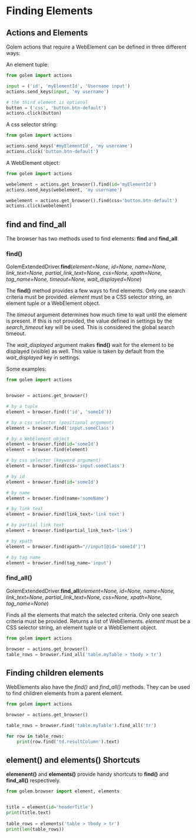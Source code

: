 Finding Elements
==================================================

## Actions and Elements

Golem actions that require a WebElement can be defined in three different ways:

An element tuple:

```python
from golem import actions

input = ('id', 'myElementId', 'Username input')
actions.send_keys(input, 'my username')

# the third element is optional
button = ('css', 'button.btn-default')
actions.click(button)
```

A css selector string:

```python
from golem import actions

actions.send_keys('#myElementId', 'my username')
actions.click('button.btn-default')
```

A WebElement object:

```python
from golem import actions

webelement = actions.get_browser().find(id='myElementId')
actions.send_keys(webelement, 'my username')

webelement = actions.get_browser().find(css='button.btn-default')
actions.click(webelement)
```


## find and find_all

The browser has two methods used to find elements: **find** and **find_all**

### find()

GolemExtendedDriver.**find**(*element=None, id=None, name=None, link_text=None, partial_link_text=None, css=None, xpath=None, tag_name=None, timeout=None, wait_displayed=None*)

The **find()** method provides a few ways to find elements.
Only one search criteria must be provided. *element* must be a CSS selector string, an element tuple or a WebElement object.

The *timeout* argument determines how much time to wait until the element is present.
If this is not provided, the value defined in settings by the *search_timeout* key will be used.
This is considered the global search timeout.

The *wait_displayed* argument makes **find()** wait for the element to be displayed (visible) as well.
This value is taken by default from the *wait_displayed* key in settings.

Some examples:

```python
from golem import actions


browser = actions.get_browser()

# by a tuple
element = browser.find(('id', 'someId'))

# by a css selector (positional argument) 
element = browser.find('input.someClass')

# by a WebElement object 
element = browser.find(id='someId')
element = browser.find(element)

# by css selector (keyword argument)
element = browser.find(css='input.someClass')

# by id
element = browser.find(id='someId')

# by name
element = browser.find(name='someName')

# by link text
element = browser.find(link_text='link text')

# by partial link text
element = browser.find(partial_link_text='link')

# by xpath
element = browser.find(xpath="//input[@id='someId']")

# by tag name
element = browser.find(tag_name='input')
```

### find_all()

GolemExtendedDriver.**find_all**(*element=None, id=None, name=None, link_text=None, partial_link_text=None, css=None, xpath=None, tag_name=None*)

Finds all the elements that match the selected criteria.
Only one search criteria must be provided. Returns a list of WebElements.
*element* must be a CSS selector string, an element tuple or a WebElement object.

```python
from golem import actions

browser = actions.get_browser()
table_rows = browser.find_all('table.myTable > tbody > tr')
```

## Finding children elements

WebElements also have the *find()* and *find_all()* methods. They can be used to find children elements from a parent element.

```python
from golem import actions

browser = actions.get_browser()

table_rows = browser.find('table.myTable').find_all('tr')

for row in table_rows:
    print(row.find('td.resultColumn').text)
```

## element() and elements() Shortcuts

**elemenent()** and **elements()** provide handy shortcuts to **find()** and **find_all()** respectively.

```python
from golem.browser import element, elements


title = element(id='headerTitle')
print(title.text)
 
table_rows = elements('table > tbody > tr')
print(len(table_rows))
```